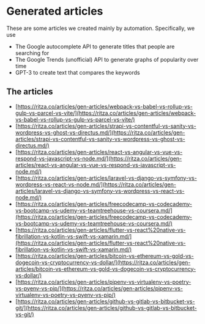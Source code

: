# Generated articles

These are some articles we created mainly by automation. Specifically, we use 

- The Google autocomplete API to generate titles that people are searching for
- The Google Trends (unofficial) API to generate graphs of popularity over time
- GPT-3 to create text that compares the keywords

## The articles

- [https://ritza.co/articles/gen-articles/webpack-vs-babel-vs-rollup-vs-gulp-vs-parcel-vs-vite/](https://ritza.co/articles/gen-articles/webpack-vs-babel-vs-rollup-vs-gulp-vs-parcel-vs-vite/)
- [https://ritza.co/articles/gen-articles/strapi-vs-contentful-vs-sanity-vs-wordpress-vs-ghost-vs-directus.md/](https://ritza.co/articles/gen-articles/strapi-vs-contentful-vs-sanity-vs-wordpress-vs-ghost-vs-directus.md/)
- [https://ritza.co/articles/gen-articles/react-vs-angular-vs-vue-vs-respond-vs-javascript-vs-node.md/](https://ritza.co/articles/gen-articles/react-vs-angular-vs-vue-vs-respond-vs-javascript-vs-node.md/)
- [https://ritza.co/articles/gen-articles/laravel-vs-django-vs-symfony-vs-wordpress-vs-react-vs-node.md/](https://ritza.co/articles/gen-articles/laravel-vs-django-vs-symfony-vs-wordpress-vs-react-vs-node.md/)
- [https://ritza.co/articles/gen-articles/freecodecamp-vs-codecademy-vs-bootcamp-vs-udemy-vs-teamtreehouse-vs-coursera.md/](https://ritza.co/articles/gen-articles/freecodecamp-vs-codecademy-vs-bootcamp-vs-udemy-vs-teamtreehouse-vs-coursera.md/)
- [https://ritza.co/articles/gen-articles/flutter-vs-react%20native-vs-fibrillation-vs-kotlin-vs-swift-vs-xamarin.md/](https://ritza.co/articles/gen-articles/flutter-vs-react%20native-vs-fibrillation-vs-kotlin-vs-swift-vs-xamarin.md/)
- [https://ritza.co/articles/gen-articles/bitcoin-vs-ethereum-vs-gold-vs-dogecoin-vs-cryptocurrency-vs-dollar/](https://ritza.co/articles/gen-articles/bitcoin-vs-ethereum-vs-gold-vs-dogecoin-vs-cryptocurrency-vs-dollar/)
- [https://ritza.co/articles/gen-articles/pipenv-vs-virtualenv-vs-poetry-vs-pyenv-vs-pip/](https://ritza.co/articles/gen-articles/pipenv-vs-virtualenv-vs-poetry-vs-pyenv-vs-pip/)
- [https://ritza.co/articles/gen-articles/github-vs-gitlab-vs-bitbucket-vs-git/](https://ritza.co/articles/gen-articles/github-vs-gitlab-vs-bitbucket-vs-git/)

